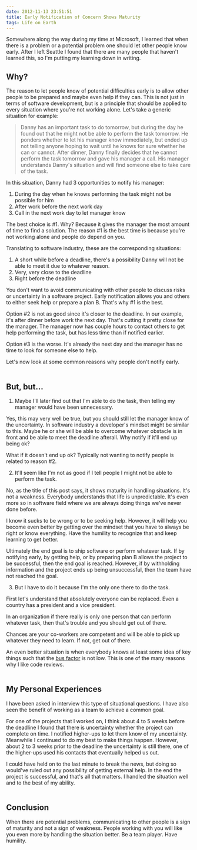 ```yaml
---
date: 2012-11-13 23:51:51
title: Early Notification of Concern Shows Maturity
tags: Life on Earth
---
```

Somewhere along the way during my time at Microsoft, I learned that when there
is a problem or a potential problem one should let other people know early.
After I left Seattle I found that there are many people that haven't learned
this, so I'm putting my learning down in writing.

## **Why?**

The reason to let people know of potential difficulties early is to allow other
people to be prepared and maybe even help if they can. This is not just in terms
of software development, but is a principle that should be applied to every
situation where you're not working alone. Let's take a generic situation for
example:

> Danny has an important task to do tomorrow, but during the day he found out
> that he might not be able to perform the task tomorrow. He ponders whether to
> let his manager know immediately, but ended up not telling anyone hoping to
> wait until he knows for sure whether he can or cannot. After dinner, Danny
> finally decides that he cannot perform the task tomorrow and gave his manager
> a call. His manager understands Danny's situation and will find someone else
> to take care of the task.

In this situation, Danny had 3 opportunities to notify his manager:

1. During the day when he knows performing the task might not be possible for him
1. After work before the next work day
1. Call in the next work day to let manager know

The best choice is #1. Why? Because it gives the manager the most amount of time
to find a solution. The reason #1 is the best time is because you're not working
alone and people do depend on you.

Translating to software industry, these are the corresponding situations:

1. A short while before a deadline, there's a possibility Danny will not be able to meet
   it due to whatever reason.
1. Very, very close to the deadline
1. Right before the deadline

You don't want to avoid communicating with other people to discuss risks or
uncertainty in a software project. Early notification allows you and others to
either seek help or prepare a plan B. That's why #1 is the best.

Option #2 is not as good since it's closer to the deadline. In our example, it's
after dinner before work the next day. That's cutting it pretty close for the
manager. The manager now has couple hours to contact others to get help
performing the task, but has less time than if notified earlier.

Option #3 is the worse. It's already the next day and the manager has no time to
look for someone else to help.

Let's now look at some common reasons why people don't notify early.
<br/>
<br/>

## **But, but...**

1. Maybe I'll later find out that I'm able to do the task, then telling my
   manager would have been unnecessary.

Yes, this may very well be true, but you should still let the manager know of
the uncertainty. In software industry a developer's mindset might be similar to
this. Maybe he or she will be able to overcome whatever obstacle is in front and
be able to meet the deadline afterall. Why notify if it'll end up being ok?

What if it doesn't end up ok? Typically not wanting to notify people is related
to reason #2.

2. It'll seem like I'm not as good if I tell people I might not be able to
   perform the task.

No, as the title of this post says, it shows maturity in handling situations.
It's not a weakness. Everybody understands that life is unpredictable. It's even
more so in software field where we are always doing things we've never done
before.

I know it sucks to be wrong or to be seeking help. However, it will help you
become even better by getting over the mindset that you have to always be right
or know everything. Have the humility to recognize that and keep learning to get
better.

Ultimately the end goal is to ship software or perform whatever task. If by
notifying early, by getting help, or by preparing plan B allows the
project to be successful, then the end goal is reached. However, if by
withholding information and the project ends up being unsuccessful, then the
team have not reached the goal.

3. But I have to do it because I'm the only one there to do the task.

First let's understand that absolutely everyone can be replaced. Even a country
has a president and a vice president.

In an organization if there really is only one person that can perform whatever
task, then that's trouble and you should get out of there.

Chances are your co-workers are competent and will be able to pick up whatever
they need to learn. If not, get out of there.

An even better situation is when everybody knows at least some idea of key
things such that the [bus factor][1] is not low. This is one of the many reasons
why I like code reviews.
<br/>
<br/>

## **My Personal Experiences**

I have been asked in interview this type of situational questions. I have also
seen the benefit of working as a team to achieve a common goal.

For one of the projects that I worked on, I think about 4 to 5 weeks before the
deadline I found that there is uncertainty whether the project can complete on
time. I notified higher-ups to let them know of my uncertainty. Meanwhile I
continued to do my best to make things happen. However, about 2 to 3 weeks
prior to the deadline the uncertainty is still there, one of the higher-ups used
his contacts that eventually helped us out.

I could have held on to the last minute to break the news, but doing so would've
ruled out any possibility of getting external help. In the end the project is
successful, and that's all that matters. I handled the situation well and to the
best of my ability.
<br/>
<br/>

## **Conclusion**

When there are potential problems, communicating to other people is a sign of
maturity and not a sign of weakness. People working with you will like you even
more by handling the situation better. Be a team player. Have humility.

  [1]: http://en.wikipedia.org/wiki/Bus_factor
